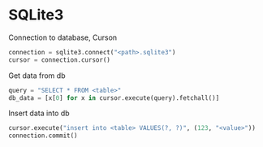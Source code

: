 # SQLite3

Connection to database, Curson
```python
connection = sqlite3.connect("<path>.sqlite3")
cursor = connection.cursor()
```

Get data from db
```python
query = "SELECT * FROM <table>"
db_data = [x[0] for x in cursor.execute(query).fetchall()]
```

Insert data into db
```python
cursor.execute("insert into <table> VALUES(?, ?)", (123, "<value>"))
connection.commit()
```